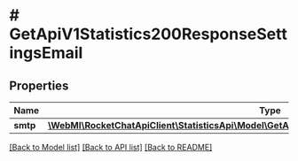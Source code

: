 # # GetApiV1Statistics200ResponseSettingsEmail

## Properties

Name | Type | Description | Notes
------------ | ------------- | ------------- | -------------
**smtp** | [**\WebMI\RocketChatApiClient\StatisticsApi\Model\GetApiV1Statistics200ResponseSettingsEmailSmtp**](GetApiV1Statistics200ResponseSettingsEmailSmtp.md) |  | [optional]

[[Back to Model list]](../../README.md#models) [[Back to API list]](../../README.md#endpoints) [[Back to README]](../../README.md)
